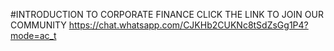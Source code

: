 #INTRODUCTION TO CORPORATE FINANCE 
CLICK THE LINK TO JOIN OUR COMMUNITY 
https://chat.whatsapp.com/CJKHb2CUKNc8tSdZsGg1P4?mode=ac_t
